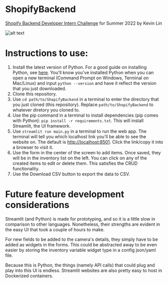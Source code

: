 # ShopifyBackend
[Shopify Backend Developer Intern Challenge](https://docs.google.com/document/d/1z9LZ_kZBUbg-O2MhZVVSqTmvDko5IJWHtuFmIu_Xg1A/) for Summer 2022 by Kevin Lin

![alt text](demo.gif)
# Instructions to use:

1. Install the latest version of Python. For a good guide on installing Python, see [here](https://realpython.com/installing-python/).
You'll know you've installed Python when you can open a new terminal (Command Prompt on Windows, Terminal on Mac/Linux) and input `python --version` and have it reflect
the version that you just downloaded.
2. Clone this repository.
3. Use `cd path/to/ShopifyBackend` in a terminal to enter the directory that you just cloned (this repository). Replace `path/to/ShopifyBackend` to whatever diretory you cloned to.
4. Use the pip command in a terminal to install dependencies (pip comes with Python): `pip install -r requirements.txt`. This will install Streamlit, the UI framework.
5. Use `streamlit run main.py` in a terminal to run the web app. The terminal will tell you which localhost link you'll be able to see the website on. The default is [http://localhost:8501](http://localhost:8501). Click the link/copy it into a browser to visit it.
6. Use the form in the center of the screen to add items. Once saved, they will be in the inventory list on the left. You can click on any of the created items
to edit or delete them. This satisfies the CRUD functionality.
7. Use the Download CSV button to export the data to CSV.

# Future feature development considerations
Streamlit (and Python) is made for prototyping, and so it is a little slow in comparison to other languages. Nonetheless,
their strengths are evident in the easy UI that took a couple of hours to make. 

For new fields to be added to the camera's details, they simply have to be added as widgets in the forms. This could be abstracted away
to be even easier by storing the inventory variable widget type in a config json/yaml file. 

Because this is Python, the things (namely API calls) that could plug and play into this UI is endless. Streamlit websites
are also pretty easy to host in Dockerized containers.
